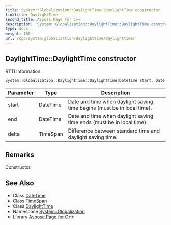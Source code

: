```yaml
---
title: System::Globalization::DaylightTime::DaylightTime constructor
linktitle: DaylightTime
second_title: Aspose.Page for C++
description: 'System::Globalization::DaylightTime::DaylightTime constructor. RTTI information in C++.'
type: docs
weight: 100
url: /cpp/system.globalization/daylighttime/daylighttime/
---
```

## DaylightTime::DaylightTime constructor


RTTI information.

```cpp
System::Globalization::DaylightTime::DaylightTime(DateTime start, DateTime end, TimeSpan delta)
```


| Parameter | Type | Description |
| --- | --- | --- |
| start | DateTime | Date and time when daylight saving time begins (must be in local time). |
| end | DateTime | Date and time when daylight saving time ends (must be in local time). |
| delta | TimeSpan | Difference between standard time and daylight saving time. |
## Remarks


Constructor. 
## See Also

* Class [DateTime](../../../system/datetime/)
* Class [TimeSpan](../../../system/timespan/)
* Class [DaylightTime](../)
* Namespace [System::Globalization](../../)
* Library [Aspose.Page for C++](../../../)
